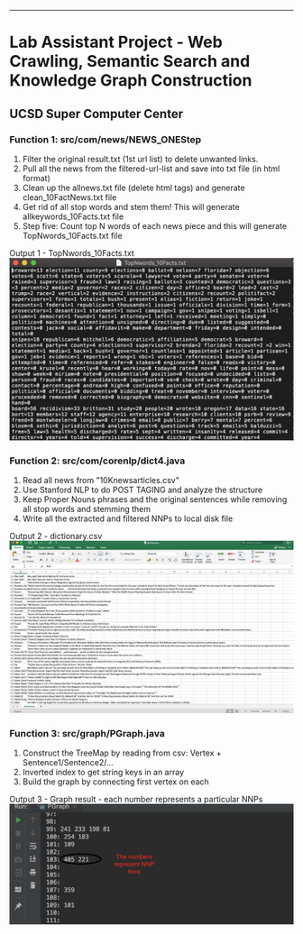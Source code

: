 ---

Lab Assistant Project - Web Crawling, Semantic Search and Knowledge Graph Construction
=========
## UCSD Super Computer Center



### Function 1: src/com/news/NEWS_ONEStep
1. Filter the original result.txt (1st url list) to delete unwanted links.
2. Pull all the news from the filtered-url-list and save into txt file (in html format)
3. Clean up the allnews.txt file (delete html tags) and generate clean_10FactNews.txt file
4. Get rid of all stop words and stem them! This will generate allkeywords_10Facts.txt file
5. Step five: Count top N words of each news piece and this will generate TopNwords_10Facts.txt file

Output 1 - TopNwords_10Facts.txt 
[![image](https://github.com/huangbeidan/SpiderNews/blob/master/assets/output11.png)](#capture)

### Function 2: src/com/corenlp/dict4.java
1. Read all news from "10Knewsarticles.csv"
2. Use Stanford NLP to do POST TAGING and analyze the structure
3. Keep Proper Nouns phrases and the original sentences while removing all stop words and stemming them
4. Write all the extracted and filtered NNPs to local disk file 

Output 2 - dictionary.csv 
[![image](https://github.com/huangbeidan/Spidernews/blob/master/assets/output22.png)](#capture)

### Function 3: src/graph/PGraph.java
1. Construct the TreeMap by reading from csv: Vertex + Sentence1/Sentence2/...
2. Inverted index to get string keys in an array
3. Build the graph by connecting first vertex on each

Output 3 - Graph result - each number represents a particular NNPs
[![image](https://github.com/huangbeidan/Spidernews/blob/master/assets/output33.png)](#capture)
